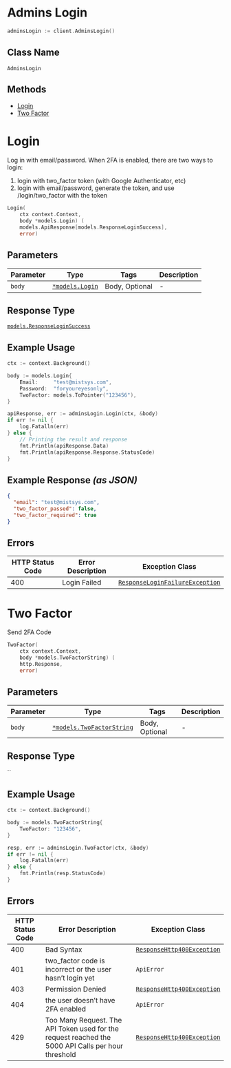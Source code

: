 # Admins Login

```go
adminsLogin := client.AdminsLogin()
```

## Class Name

`AdminsLogin`

## Methods

* [Login](../../doc/controllers/admins-login.md#login)
* [Two Factor](../../doc/controllers/admins-login.md#two-factor)


# Login

Log in with email/password.
When 2FA is enabled, there are two ways to login:

1. login with two_factor token (with Google Authenticator, etc)
2. login with email/password, generate the token, and use /login/two_factor with the token

```go
Login(
    ctx context.Context,
    body *models.Login) (
    models.ApiResponse[models.ResponseLoginSuccess],
    error)
```

## Parameters

| Parameter | Type | Tags | Description |
|  --- | --- | --- | --- |
| `body` | [`*models.Login`](../../doc/models/login.md) | Body, Optional | - |

## Response Type

[`models.ResponseLoginSuccess`](../../doc/models/response-login-success.md)

## Example Usage

```go
ctx := context.Background()

body := models.Login{
    Email:     "test@mistsys.com",
    Password:  "foryoureyesonly",
    TwoFactor: models.ToPointer("123456"),
}

apiResponse, err := adminsLogin.Login(ctx, &body)
if err != nil {
    log.Fatalln(err)
} else {
    // Printing the result and response
    fmt.Println(apiResponse.Data)
    fmt.Println(apiResponse.Response.StatusCode)
}
```

## Example Response *(as JSON)*

```json
{
  "email": "test@mistsys.com",
  "two_factor_passed": false,
  "two_factor_required": true
}
```

## Errors

| HTTP Status Code | Error Description | Exception Class |
|  --- | --- | --- |
| 400 | Login Failed | [`ResponseLoginFailureException`](../../doc/models/response-login-failure-exception.md) |


# Two Factor

Send 2FA Code

```go
TwoFactor(
    ctx context.Context,
    body *models.TwoFactorString) (
    http.Response,
    error)
```

## Parameters

| Parameter | Type | Tags | Description |
|  --- | --- | --- | --- |
| `body` | [`*models.TwoFactorString`](../../doc/models/two-factor-string.md) | Body, Optional | - |

## Response Type

``

## Example Usage

```go
ctx := context.Background()

body := models.TwoFactorString{
    TwoFactor: "123456",
}

resp, err := adminsLogin.TwoFactor(ctx, &body)
if err != nil {
    log.Fatalln(err)
} else {
    fmt.Println(resp.StatusCode)
}
```

## Errors

| HTTP Status Code | Error Description | Exception Class |
|  --- | --- | --- |
| 400 | Bad Syntax | [`ResponseHttp400Exception`](../../doc/models/response-http-400-exception.md) |
| 401 | two_factor code is incorrect or the user hasn’t login yet | `ApiError` |
| 403 | Permission Denied | [`ResponseHttp400Exception`](../../doc/models/response-http-400-exception.md) |
| 404 | the user doesn’t have 2FA enabled | `ApiError` |
| 429 | Too Many Request. The API Token used for the request reached the 5000 API Calls per hour threshold | [`ResponseHttp400Exception`](../../doc/models/response-http-400-exception.md) |

